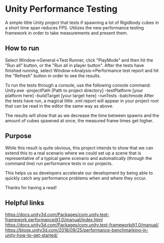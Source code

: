 # Unity Performance Testing
A simple little Unity project that tests if spawning a lot of Rigidbody cubes in a short time span reduces FPS.
Utilizes the new performance testing framework in order to take measurements and present them.

## How to run
Select Window->General->Test Runner, click "PlayMode" and then hit the "Run all" button, or the "Run all in player button".
After the tests have finished running, select Window->Analysis->Performance test report and hit the "Refresh" button in order to see the results.

To run the tests through a console, use the following console command:
Unity.exe -projectPath [Path to project directory] -testPlatform [your platform here] -buildTarget [your target here] -runTests -batchmode
After the tests have run, a magical little .xml report will appear in your project root that can be read in the editor the same way as above.

The results will show that as we decrease the time between spawns and the amount of cubes spawned at once, the measured
frame times get higher.

## Purpose
While this result is quite obvious, this project intends to show that we can extend this to a real scenario where
we could set up a scene that is representative of a typical game scenario and automatically (through the command line) run performance tests in our projects.

This helps us as developers accelerate our development by being able to quickly catch any performance problems when and where they occur.

Thanks for having a read!

## Helpful links
https://docs.unity3d.com/Packages/com.unity.test-framework.performance@1.0/manual/index.html
https://docs.unity3d.com/Packages/com.unity.test-framework@1.0/manual/
https://blogs.unity3d.com/2018/09/25/performance-benchmarking-in-unity-how-to-get-started/
